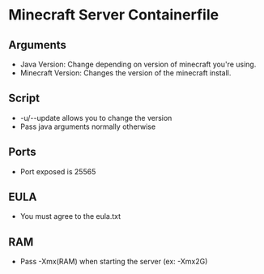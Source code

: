 # Minecraft Server Containerfile

## Arguments
- Java Version: Change depending on version of minecraft you're using.
- Minecraft Version: Changes the version of the minecraft install.

## Script
- -u/--update allows you to change the version
- Pass java arguments normally otherwise

## Ports
- Port exposed is 25565

## EULA
- You must agree to the eula.txt

## RAM
- Pass -Xmx(RAM) when starting the server (ex: -Xmx2G)
